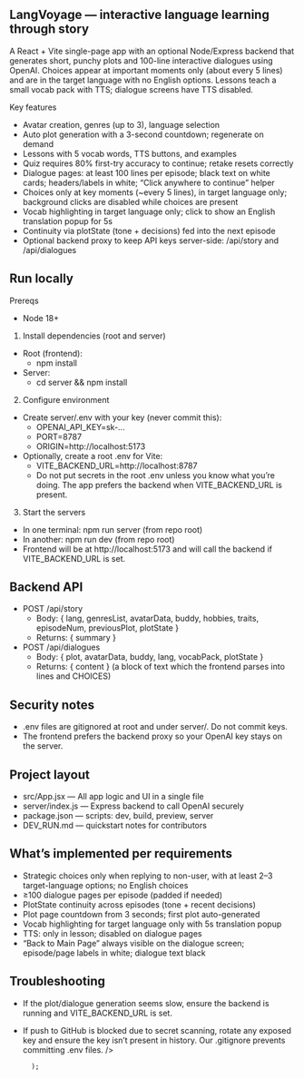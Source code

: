 ## LangVoyage — interactive language learning through story

A React + Vite single-page app with an optional Node/Express backend that generates short, punchy plots and 100-line interactive dialogues using OpenAI. Choices appear at important moments only (about every 5 lines) and are in the target language with no English options. Lessons teach a small vocab pack with TTS; dialogue screens have TTS disabled.

Key features
- Avatar creation, genres (up to 3), language selection
- Auto plot generation with a 3-second countdown; regenerate on demand
- Lessons with 5 vocab words, TTS buttons, and examples
- Quiz requires 80% first-try accuracy to continue; retake resets correctly
- Dialogue pages: at least 100 lines per episode; black text on white cards; headers/labels in white; “Click anywhere to continue” helper
- Choices only at key moments (~every 5 lines), in target language only; background clicks are disabled while choices are present
- Vocab highlighting in target language only; click to show an English translation popup for 5s
- Continuity via plotState (tone + decisions) fed into the next episode
- Optional backend proxy to keep API keys server-side: /api/story and /api/dialogues

## Run locally

Prereqs
- Node 18+

1) Install dependencies (root and server)
- Root (frontend):
  - npm install
- Server:
  - cd server && npm install

2) Configure environment
- Create server/.env with your key (never commit this):
  - OPENAI_API_KEY=sk-...
  - PORT=8787
  - ORIGIN=http://localhost:5173
- Optionally, create a root .env for Vite:
  - VITE_BACKEND_URL=http://localhost:8787
  - Do not put secrets in the root .env unless you know what you’re doing. The app prefers the backend when VITE_BACKEND_URL is present.

3) Start the servers
- In one terminal: npm run server (from repo root)
- In another: npm run dev (from repo root)
- Frontend will be at http://localhost:5173 and will call the backend if VITE_BACKEND_URL is set.

## Backend API
- POST /api/story
  - Body: { lang, genresList, avatarData, buddy, hobbies, traits, episodeNum, previousPlot, plotState }
  - Returns: { summary }
- POST /api/dialogues
  - Body: { plot, avatarData, buddy, lang, vocabPack, plotState }
  - Returns: { content } (a block of text which the frontend parses into lines and CHOICES)

## Security notes
- .env files are gitignored at root and under server/. Do not commit keys.
- The frontend prefers the backend proxy so your OpenAI key stays on the server.

## Project layout
- src/App.jsx — All app logic and UI in a single file
- server/index.js — Express backend to call OpenAI securely
- package.json — scripts: dev, build, preview, server
- DEV_RUN.md — quickstart notes for contributors

## What’s implemented per requirements
- Strategic choices only when replying to non-user, with at least 2–3 target-language options; no English choices
- ≥100 dialogue pages per episode (padded if needed)
- PlotState continuity across episodes (tone + recent decisions)
- Plot page countdown from 3 seconds; first plot auto-generated
- Vocab highlighting for target language only with 5s translation popup
- TTS: only in lesson; disabled on dialogue pages
- “Back to Main Page” always visible on the dialogue screen; episode/page labels in white; dialogue text black

## Troubleshooting
- If the plot/dialogue generation seems slow, ensure the backend is running and VITE_BACKEND_URL is set.
- If push to GitHub is blocked due to secret scanning, rotate any exposed key and ensure the key isn’t present in history. Our .gitignore prevents committing .env files.
          />

        );


